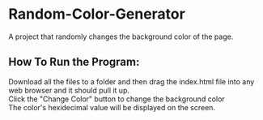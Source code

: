 # Random-Color-Generator
A project that randomly changes the background color of the page.

## How To Run the Program:
Download all the files to a folder and then drag the index.html file into any web browser and it should pull it up.   
Click the "Change Color" button to change the background color  
The color's hexidecimal value will be displayed on the screen.  
